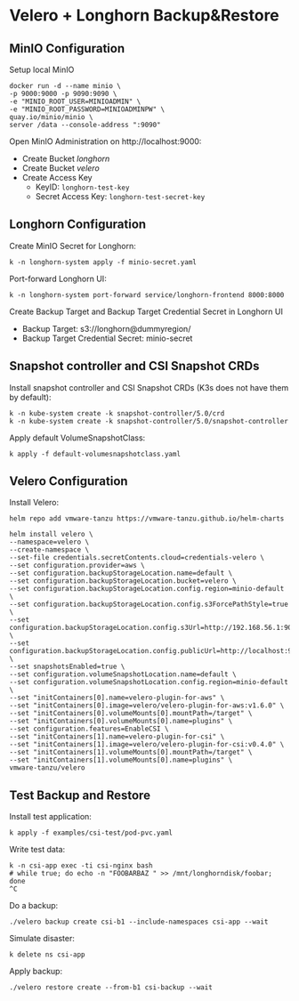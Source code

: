 # Velero + Longhorn Backup&Restore

## MinIO Configuration

Setup local MinIO
```shell
docker run -d --name minio \
-p 9000:9000 -p 9090:9090 \
-e "MINIO_ROOT_USER=MINIOADMIN" \
-e "MINIO_ROOT_PASSWORD=MINIOADMINPW" \
quay.io/minio/minio \
server /data --console-address ":9090"
```

Open MinIO Administration on http://localhost:9000:
- Create Bucket _longhorn_
- Create Bucket _velero_
- Create Access Key
  - KeyID: `longhorn-test-key`
  - Secret Access Key: `longhorn-test-secret-key`

## Longhorn Configuration

Create MinIO Secret for Longhorn:
```shell
k -n longhorn-system apply -f minio-secret.yaml
```

Port-forward Longhorn UI:
```shell
k -n longhorn-system port-forward service/longhorn-frontend 8000:8000
```

Create Backup Target and Backup Target Credential Secret in Longhorn UI
- Backup Target: s3://longhorn@dummyregion/
- Backup Target Credential Secret: minio-secret

## Snapshot controller and CSI Snapshot CRDs

Install snapshot controller and CSI Snapshot CRDs (K3s does not have them by default):
```shell
k -n kube-system create -k snapshot-controller/5.0/crd
k -n kube-system create -k snapshot-controller/5.0/snapshot-controller
```

Apply default VolumeSnapshotClass:
```shell
k apply -f default-volumesnapshotclass.yaml
```

## Velero Configuration

Install Velero:
```shell
helm repo add vmware-tanzu https://vmware-tanzu.github.io/helm-charts

helm install velero \
--namespace=velero \
--create-namespace \
--set-file credentials.secretContents.cloud=credentials-velero \
--set configuration.provider=aws \
--set configuration.backupStorageLocation.name=default \
--set configuration.backupStorageLocation.bucket=velero \
--set configuration.backupStorageLocation.config.region=minio-default \
--set configuration.backupStorageLocation.config.s3ForcePathStyle=true \
--set configuration.backupStorageLocation.config.s3Url=http://192.168.56.1:9000 \
--set configuration.backupStorageLocation.config.publicUrl=http://localhost:9000 \
--set snapshotsEnabled=true \
--set configuration.volumeSnapshotLocation.name=default \
--set configuration.volumeSnapshotLocation.config.region=minio-default \
--set "initContainers[0].name=velero-plugin-for-aws" \
--set "initContainers[0].image=velero/velero-plugin-for-aws:v1.6.0" \
--set "initContainers[0].volumeMounts[0].mountPath=/target" \
--set "initContainers[0].volumeMounts[0].name=plugins" \
--set configuration.features=EnableCSI \
--set "initContainers[1].name=velero-plugin-for-csi" \
--set "initContainers[1].image=velero/velero-plugin-for-csi:v0.4.0" \
--set "initContainers[1].volumeMounts[0].mountPath=/target" \
--set "initContainers[1].volumeMounts[0].name=plugins" \
vmware-tanzu/velero
```

## Test Backup and Restore

Install test application:
```shell
k apply -f examples/csi-test/pod-pvc.yaml
```

Write test data:
```shell
k -n csi-app exec -ti csi-nginx bash
# while true; do echo -n "FOOBARBAZ " >> /mnt/longhorndisk/foobar; done 
^C
```

Do a backup:
```shell
./velero backup create csi-b1 --include-namespaces csi-app --wait
```

Simulate disaster:
```shell
k delete ns csi-app
```

Apply backup:
```shell
./velero restore create --from-b1 csi-backup --wait
```